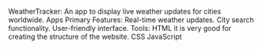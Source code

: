 WeatherTracker: An app to display live weather updates for cities worldwide.
Apps Primary Features:
Real-time weather updates.
City search functionality.
User-friendly interface.
Tools:
HTML it is very good for creating the structure of the website.
CSS
JavaScript